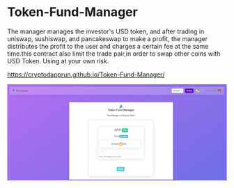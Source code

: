 # Token-Fund-Manager
The manager manages the investor's USD token, and after trading in uniswap, sushiswap, and pancakeswap to make a profit, the manager distributes the profit to the user and charges a certain fee at the same time.this contract also limit the trade pair,in order to swap other coins with USD Token.
Using at your own risk.

https://cryptodapprun.github.io/Token-Fund-Manager/

<img src="https://github.com/CryptoDappRun/Token-Fund-Manager/blob/main/screen.png">






